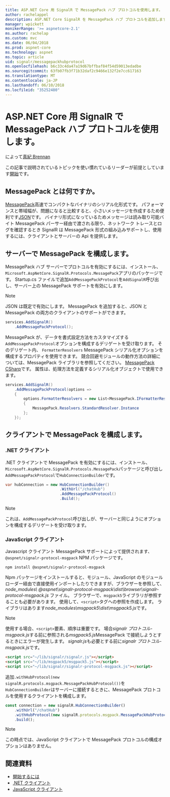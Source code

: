 ```yaml
---
title: ASP.NET Core 用 SignalR で MessagePack ハブ プロトコルを使用します。
author: rachelappel
description: ASP.NET Core SignalR を MessagePack ハブ プロトコルを追加します。
manager: wpickett
monikerRange: '>= aspnetcore-2.1'
ms.author: rachelap
ms.custom: mvc
ms.date: 06/04/2018
ms.prod: aspnet-core
ms.technology: aspnet
ms.topic: article
uid: signalr/messagepackhubprotocol
ms.openlocfilehash: b6c33c4da47a19d67bffbaf84f54d59013edadbe
ms.sourcegitcommit: 63fb07fb3f71b32daf2c9466e132f2e7cc617163
ms.translationtype: MT
ms.contentlocale: ja-JP
ms.lasthandoff: 06/10/2018
ms.locfileid: "35252480"
---
```

# <a name="use-messagepack-hub-protocol-in-signalr-for-aspnet-core"></a>ASP.NET Core 用 SignalR で MessagePack ハブ プロトコルを使用します。

によって[真紀 Brennan](https://github.com/BrennanConroy)

この記事で説明されているトピックを使い慣れているリーダーが前提としています[開始](xref:signalr/get-started)です。

## <a name="what-is-messagepack"></a>MessagePack とは何ですか。

[MessagePack](https://msgpack.org/index.html)高速でコンパクトなバイナリのシリアル化形式です。 パフォーマンスと帯域幅が、問題になると比較すると、小さいメッセージを作成するため便利です[JSON](https://www.json.org/)です。 バイナリ形式になっているためメッセージは読み取り可能バイト MessagePack パーサー経由で渡される限り、ネットワーク トレースとログを確認するとき SignalR は MessagePack 形式の組み込みサポートし、使用するには、クライアントとサーバーの Api を提供します。

## <a name="configure-messagepack-on-the-server"></a>サーバーで MessagePack を構成します。

MessagePack ハブ サーバーでプロトコルを有効にするには、インストール、`Microsoft.AspNetCore.SignalR.Protocols.MessagePack`アプリのパッケージです。 Startup.cs ファイルで追加`AddMessagePackProtocol`を`AddSignalR`呼び出し、サーバー上の MessagePack サポートを有効にします。

> [!NOTE]
> JSON は既定で有効にします。 MessagePack を追加すると、JSON と MessagePack の両方のクライアントのサポートができます。

```csharp
services.AddSignalR()
    .AddMessagePackProtocol();
```

MessagePack が、データを書式設定方法をカスタマイズする`AddMessagePackProtocol`オプションを構成するデリゲートを受け取ります。 そのデリゲート内、 `FormatterResolvers` MessagePack シリアル化オプションを構成するプロパティを使用できます。 競合回避モジュールの動作方法の詳細については、MessagePack ライブラリを参照してください。 [MessagePack CSharp](https://github.com/neuecc/MessagePack-CSharp)です。 属性は、処理方法を定義するシリアル化オブジェクトで使用できます。

```csharp
services.AddSignalR()
    .AddMessagePackProtocol(options =>
    {
        options.FormatterResolvers = new List<MessagePack.IFormatterResolver>()
        {
            MessagePack.Resolvers.StandardResolver.Instance
        };
    });
```

## <a name="configure-messagepack-on-the-client"></a>クライアントで MessagePack を構成します。

### <a name="net-client"></a>.NET クライアント

.NET クライアントで MessagePack を有効にするには、インストール、`Microsoft.AspNetCore.SignalR.Protocols.MessagePack`パッケージと呼び出し`AddMessagePackProtocol`で`HubConnectionBuilder`です。

```csharp
var hubConnection = new HubConnectionBuilder()
                        .WithUrl("/chatHub")
                        .AddMessagePackProtocol()
                        .Build();
```

> [!NOTE]
> これは、`AddMessagePackProtocol`呼び出しが、サーバーと同じようにオプションを構成するデリゲートを受け取ります。

### <a name="javascript-client"></a>JavaScript クライアント

Javascript クライアント MessagePack サポートによって提供されます、 `@aspnet/signalr-protocol-msgpack` NPM パッケージです。

```console
npm install @aspnet/signalr-protocol-msgpack
```

Npm パッケージをインストールすると、モジュール、JavaScript のモジュール ローダー経由で直接使用インポートしたりできますが、ブラウザーを参照して、 *node_modules\\ @aspnet\signalr-protocol-msgpack\dist\browser\signalr-protocol-msgpack.js* ファイル。 ブラウザーで、`msgpack5`ライブラリが参照することも必要があります。 使用して、`<script>`タグへの参照を作成します。 ライブラリはあります*node_modules\msgpack5\dist\msgpack5.js*です。

> [!NOTE]
> 使用する場合、`<script>`要素、順序は重要です。 場合*signalr プロトコル-msgpack.js*する前に参照される*msgpack5.js*MessagePack で接続しようとするときにエラーが発生します。 *signalr.js*も必要とする前に*signalr プロトコル-msgpack.js*です。

```html
<script src="~/lib/signalr/signalr.js"></script>
<script src="~/lib/msgpack5/msgpack5.js"></script>
<script src="~/lib/signalr/signalr-protocol-msgpack.js"></script>
```

追加`.withHubProtocol(new signalR.protocols.msgpack.MessagePackHubProtocol())`を`HubConnectionBuilder`はサーバーに接続するときに、MessagePack プロトコルを使用するクライアントを構成します。

```javascript
const connection = new signalR.HubConnectionBuilder()
    .withUrl("/chatHub")
    .withHubProtocol(new signalR.protocols.msgpack.MessagePackHubProtocol())
    .build();
```

> [!NOTE]
> この時点では、JavaScript クライアントで MessagePack プロトコルの構成オプションはありません。

## <a name="related-resources"></a>関連資料

* [開始するには](xref:signalr/get-started)
* [.NET クライアント](xref:signalr/dotnet-client)
* [JavaScript クライアント](xref:signalr/javascript-client)
